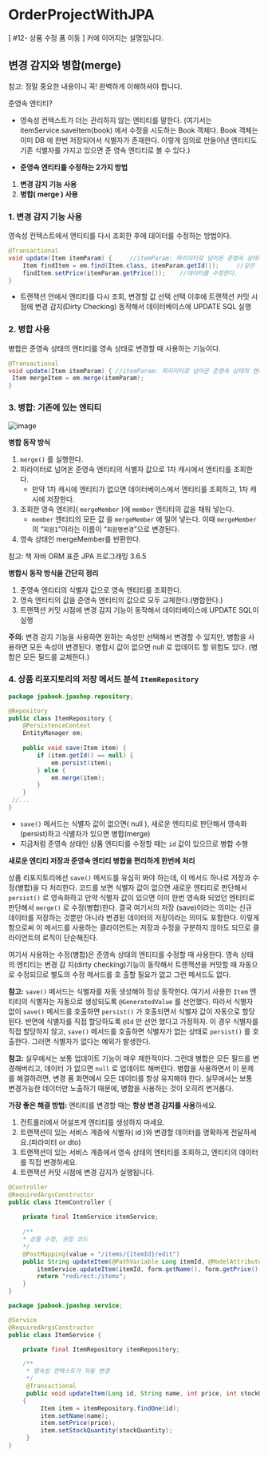 # OrderProjectWithJPA



[ #12- 상품 수정 폼 이동 ] 커에 이어지는 설명입니다.



## 변경 감지와 병합(merge) 

참고: 정말 중요한 내용이니 꼭! 완벽하게 이해하셔야 합니다. 

준영속 엔티티?

- 영속성 컨텍스트가 더는 관리하지 않는 엔티티를 말한다. 
  (여기서는 itemService.saveItem(book) 에서 수정을 시도하는 Book 객체다. Book 객체는 이미 DB 에 한번 저장되어서 식별자가 존재한다. 이렇게 임의로 만들어낸 엔티티도 기존 식별자를 가지고 있으면 준 영속 엔티티로 볼 수 있다.)



-  **준영속 엔티티를 수정하는 2가지 방법** 

  1. **변경 감지 기능 사용** 
  2. **병합( merge ) 사용** 

  

  

### 1. 변경 감지 기능 사용

영속성 컨텍스트에서 엔티티를 다시 조회한 후에 데이터를 수정하는 방법이다.

```java
@Transactional
void update(Item itemParam) {     //itemParam: 파리미터로 넘어온 준영속 상태의 엔티티
    Item findItem = em.find(Item.class, itemParam.getId());     //같은 엔티티를 조회한다.
    findItem.setPrice(itemParam.getPrice());    //데이터를 수정한다.
}
```

- 트랜잭션 안에서 엔티티를 다시 조회, 변경할 값 선택
  선택 이후에 트랜잭션 커밋 시점에 변경 감지(Dirty Checking) 동작해서 데이터베이스에 UPDATE SQL 실행



### 2. 병합 사용

병합은 준영속 상태의 엔티티를 영속 상태로 변경할 때 사용하는 기능이다.

```java
@Transactional
void update(Item itemParam) { //itemParam: 파리미터로 넘어온 준영속 상태의 엔티티
 Item mergeItem = em.merge(itemParam);
}
```



### 3. 병합: 기존에 있는 엔티티

![image](https://github.com/LimdaeIl/OrderProjectWithJPA/assets/131642334/8211a04e-3e47-4932-a49d-15a2ed104d7a)


**병합 동작 방식** 

1. `merge()` 를 실행한다.
2. 파라미터로 넘어온 준영속 엔티티의 식별자 값으로 1차 캐시에서 엔티티를 조회한다. 
   - 만약 1차 캐시에 엔티티가 없으면 데이터베이스에서 엔티티를 조회하고, 1차 캐시에 저장한다. 
3. 조회한 영속 엔티티( `mergeMember` )에 `member` 엔티티의 값을 채워 넣는다.
   - `member` 엔티티의 모든 값 을 `mergeMember` 에 밀어 넣는다. 
     이때 `mergeMember`의 “`회원1`”이라는 이름이 “`회원명변경`”으로 변경된다.
4. 영속 상태인 mergeMember를 반환한다.

참고: 책 자바 ORM 표준 JPA 프로그래밍 3.6.5



**병합시 동작 방식을 간단히 정리**

1. 준영속 엔티티의 식별자 값으로 영속 엔티티를 조회한다. 
2. 영속 엔티티의 값을 준영속 엔티티의 값으로 모두 교체한다.(병합한다.) 
3. 트랜잭션 커밋 시점에 변경 감지 기능이 동작해서 데이터베이스에 UPDATE SQL이 실행



**주의:** 
변경 감지 기능을 사용하면 원하는 속성만 선택해서 변경할 수 있지만, 병합을 사용하면 모든 속성이 변경된다. 
병합시 값이 없으면 null 로 업데이트 할 위험도 있다. (병합은 모든 필드를 교체한다.)



### 4. 상품 리포지토리의 저장 메서드 분석 `ItemRepository`

```java
package jpabook.jpashop.repository;

@Repository
public class ItemRepository {
	@PersistenceContext
 	EntityManager em;
 
    public void save(Item item) {
 		if (item.getId() == null) {
 			em.persist(item);
 		} else {
 			em.merge(item);
 		}
 	}
 //...
}
```

- `save()` 메서드는 식별자 값이 없으면( null ), 새로운 엔티티로 판단해서 영속화(persist)하고 식별자가 있으면 병합(merge)
- 지금처럼 준영속 상태인 상품 엔티티를 수정할 때는 `id` 값이 있으므로 병합 수행



**새로운 엔티티 저장과 준영속 엔티티 병합을 편리하게 한번에 처리**

상품 리포지토리에선 `save()` 메서드를 유심히 봐야 하는데, 이 메서드 하나로 저장과 수정(병합)을 다 처리한다. 코드를 보면 식별자 값이 없으면 새로운 엔티티로 판단해서 `persist()` 로 영속화하고 만약 식별자 값이 있으면 이미 한번 영속화 되었던 엔티티로 판단해서 `merge()` 로 수정(병합)한다. 결국 여기서의 저장 (save)이라는 의미는 신규 데이터를 저장하는 것뿐만 아니라 변경된 데이터의 저장이라는 의미도 포함한다.  이렇게 함으로써 이 메서드를 사용하는 클라이언트는 저장과 수정을 구분하지 않아도 되므로 클라이언트의 로직이 단순해진다.

여기서 사용하는 수정(병합)은 준영속 상태의 엔티티를 수정할 때 사용한다. 영속 상태의 엔티티는 변경 감 지(dirty checking)기능이 동작해서 트랜잭션을 커밋할 때 자동으로 수정되므로 별도의 수정 메서드를 호 출할 필요가 없고 그런 메서드도 없다.



**참고:**
`save()` 메서드는 식별자를 자동 생성해야 정상 동작한다. 여기서 사용한 `Item` 엔티티의 식별자는 자동으로 생성되도록 `@GeneratedValue` 를 선언했다. 따라서 식별자 없이 `save()` 메서드를 호출하면 `persist()` 가 호출되면서 식별자 값이 자동으로 할당된다. 반면에 식별자를 직접 할당하도록 `@Id` 만 선언 했다고 가정하자. 이 경우 식별자를 직접 할당하지 않고, `save()` 메서드를 호출하면 식별자가 없는 상태로 `persist()` 를 호출한다. 그러면 식별자가 없다는 예외가 발생한다.



**참고:** 
실무에서는 보통 업데이트 기능이 매우 제한적이다. 그런데 병합은 모든 필드를 변경해버리고, 데이터 가 없으면 `null` 로 업데이트 해버린다. 병합을 사용하면서 이 문제를 해결하려면, 변경 폼 화면에서 모든 데이터를 항상 유지해야 한다. 실무에서는 보통 변경가능한 데이터만 노출하기 때문에, 병합을 사용하는 것이 오히려 번거롭다.



**가장 좋은 해결 방법:**
엔티티를 변경할 때는 **항상 변경 감지를 사용**하세요.

1. 컨트롤러에서 어설프게 엔티티를 생성하지 마세요.
2. 트랜잭션이 있는 서비스 계층에 식별자( id )와 변경할 데이터를 명확하게 전달하세요.(파라미터 or dto) 
3. 트랜잭션이 있는 서비스 계층에서 영속 상태의 엔티티를 조회하고, 엔티티의 데이터를 직접 변경하세요. 
4. 트랜잭션 커밋 시점에 변경 감지가 실행됩니다.



```java
@Controller
@RequiredArgsConstructor
public class ItemController {
 
    private final ItemService itemService;
 
    /**
    * 상품 수정, 권장 코드
 	*/
 	@PostMapping(value = "/items/{itemId}/edit")
 	public String updateItem(@PathVariable Long itemId, @ModelAttribute("form") BookForm form) {
        itemService.updateItem(itemId, form.getName(), form.getPrice(), form.getStockQuantity());
        return "redirect:/items";
    }
}
```



```java
package jpabook.jpashop.service;

@Service
@RequiredArgsConstructor
public class ItemService {

    private final ItemRepository itemRepository;

    /**
	 * 영속성 컨텍스트가 자동 변경
	 */
	 @Transactional
	 public void updateItem(Long id, String name, int price, int stockQuantity)
	{
		 Item item = itemRepository.findOne(id);
		 item.setName(name);
		 item.setPrice(price);
 		 item.setStockQuantity(stockQuantity);
	 }
}
```

